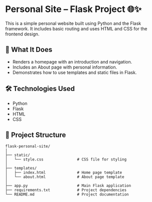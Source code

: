 # Personal Site – Flask Project 🌐✨

This is a simple personal website built using Python and the Flask framework. It includes basic routing and uses HTML and CSS for the frontend design.

## 📌 What It Does

- Renders a homepage with an introduction and navigation.
- Includes an About page with personal information.
- Demonstrates how to use templates and static files in Flask.

## 🛠 Technologies Used

- Python
- Flask
- HTML
- CSS


## 📂 Project Structure

```
flask-personal-site/
│
├── static/
│   └── style.css               # CSS file for styling
│
├── templates/
│   ├── index.html              # Home page template
│   └── about.html              # About page template
│
├── app.py                      # Main Flask application
├── requirements.txt            # Project dependencies
└── README.md                   # Project documentation
```



